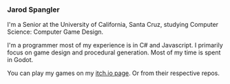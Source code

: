 ### Jarod Spangler

I'm a Senior at the University of California, Santa Cruz, studying Computer Science: Computer Game Design.

I'm a programmer most of my experience is in C# and Javascript. I primarily focus on game design and procedural generation. Most of my time is spent in Godot.

You can play my games on my [itch.io page](https://lifehckr.itch.io/). Or from their respective repos.
